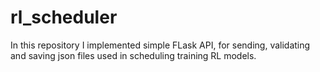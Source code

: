 # rl_scheduler

In this repository I implemented simple FLask API, for sending, validating and saving json files used in scheduling training RL models.
